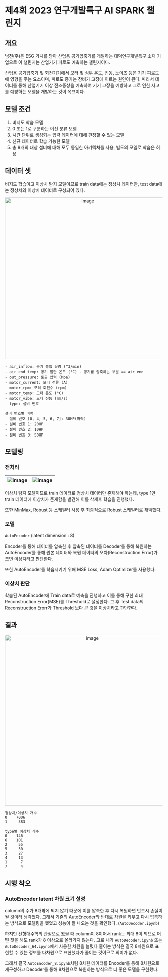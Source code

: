 # 제4회 2023 연구개발특구 AI SPARK 챌린지

## 개요
범천(주)은 ESG 가치를 담아 산업용 공기압축기를 개발하는 대덕연구개발특구 소재 기업으로 이 챌린지는 산업기기 피로도 예측하는 챌린지이다.

산업용 공기압축기 및 회전기기에서 모터 및 심부 온도, 진동, 노이즈 등은 기기 피로도에 영향을 주는 요소이며, 피로도 증가는 장비가 고장에 이르는 원인이 된다.
따라서 데이터를 통해 산업기기 이상 전조증상을 예측하여 기기 고장을 예방하고 그로 인한 사고를 예방하는 모델을 개발하는 것이 목표이다.

## 모델 조건

1. 비지도 학습 모델
2. 0 또는 1로 구분하는 이진 분류 모델
3. 시간 단위로 생성되는 입력 데이터에 대해 판정할 수 있는 모델
4. 신규 데이터로 학습 가능한 모델
5. 총 8개의 대상 설비에 대해 모두 동일한 아키텍처를 사용, 별도의 모델로 학습은 허용

## 데이터 셋
비지도 학습이고 이상치 탐지 모델이므로 train data에는 정상치 데이터만, test data에는 정상치와 이상치 데이터로 구성되어 있다.
<p align="center"><img width="514" alt="image" src="https://github.com/j8n17/Air-Compressor-Anomaly-Detection/assets/85532197/70c0c1d1-bdc9-47eb-af0e-8f1664e5eb7a"></p>


```
- air_inflow: 공기 흡입 유량 (^3/min)
- air_end_temp: 공기 말단 온도 (°C) - 공기를 압축하는 부분 == air_end
- out_pressure: 토출 압력 (Mpa)
- motor_current: 모터 전류 (A)
- motor_rpm: 모터 회전수 (rpm)
- motor_temp: 모터 온도 (°C)
- motor_vibe: 모터 진동 (mm/s)
- type: 설비 번호

설비 번호별 마력
- 설비 번호 [0, 4, 5, 6, 7]: 30HP(마력)
- 설비 번호 1: 20HP
- 설비 번호 2: 10HP
- 설비 번호 3: 50HP
```

## 모델링

### 전처리

![image](https://github.com/j8n17/Air-Compressor-Anomaly-Detection/assets/85532197/5b933fac-7b0e-485a-8536-91188251ffdc) | ![image](https://github.com/j8n17/Air-Compressor-Anomaly-Detection/assets/85532197/4bdcf5f3-f53d-44db-becd-060039e8143d)
--- | --- |

이상치 탐지 모델이므로 train 데이터로 정상치 데이터만 존재해야 하는데, type 1만 train 데이터에 이상치가 존재함을 발견해 이를 삭제후 학습을 진행했다.

또한 MinMax, Robust 등 스케일러 사용 후 최종적으로 Robust 스케일러로 채택했다.

### 모델

`AutoEncoder` (latent dimension : 8)

Encoder를 통해 데이터를 압축한 후 압축된 데이터를 Decoder를 통해 복원하는 AutoEncoder를 통해 원본 데이터와 복원 데이터의 오차(Reconstruction Error)가 크면 이상치라고 판단한다.

또한 AutoEncoder를 학습시키기 위해 MSE Loss, Adam Optimizer를 사용했다.

### 이상치 판단

학습된 AutoEncoder에 Train data로 예측을 진행하고 이를 통해 구한 최대 Reconstruction Error(MSE)를 Threshold로 설정한다.
그 후 Test data의 Reconstruction Erorr가 Threshold 보다 큰 것을 이상치라고 판단한다.

## 결과


<p align="center"><img width="543" alt="image" src="https://github.com/j8n17/Air-Compressor-Anomaly-Detection/assets/85532197/fa6eb76e-12fc-4b3e-89cb-2d08b5c881f1"></p>

```
정상치/이상치 개수
0    7006
1     383

type별 이상치 개수
0    146
6    101
2     55
5     30
3     27
4     13
1      7
7      4
```

## 시행 착오
### AutoEncoder latent 차원 크기 설정
column의 수가 8개밖에 되지 않기 때문에 이를 압축한 후 다시 복원하면 반드시 손실이 될 것이라 생각했다.
그래서 기존의 AutoEncoder와 반대로 차원을 키우고 다시 압축하는 방식으로 모델링을 했었고 성능이 잘 나오는 것을 확인했다. (`AutoDecoder.ipynb`)

하지만 선형대수학의 관점으로 봤을 때 column이 8이어서 rank는 최대 8이 되므로 어떤 짓을 해도 rank가 8 이상으로 올라가지 않는다.
고로 내가 `AutoDecoder.ipynb` 또는 `AutoDecoder_64.ipynb`에서 사용한 차원을 늘렸다 줄이는 방식은 결국 8차원으로 표현할 수 있는 정보를 다차원으로 표현했다가 줄이는 것이므로 의미가 없다.

그래서 결국 `AutoEncoder_8.ipynb`처럼 8차원 데이터를 Encoder를 통해 8차원으로 재구성하고 Decoder를 통해 8차원으로 복원하는 방식으로 더 좋은 모델을 구현했다.

